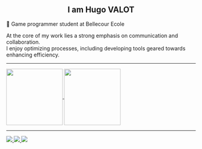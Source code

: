 <header>
  
</header>

<body>
  
  <section>
    <div align="center">
      <h1> I am Hugo VALOT </h1>
    </div> 
  </section>

  <section>  
    <p>
      📍 Game programmer student at Bellecour Ecole
    </p>
    <p>
      At the core of my work lies a strong emphasis on communication and collaboration.<br>
      I enjoy optimizing processes, including developing tools geared towards enhancing efficiency.
    </p>
    <hr>
  </section>

  <section>
    <a href="https://github.com/anuraghazra/github-readme-stats">
      <img height=150 align="center" src="https://github-readme-stats.vercel.app/api?username=h-valot&hide=prs,issues,contribs&show_icons=true&theme=transparent&rank_icon=github" />
    </a>
    <a href="https://github.com/anuraghazra/convoychat">
      <img height=150 align="center" src="https://github-readme-stats.vercel.app/api/top-langs/?username=h-valot&layout=compact&theme=transparent" />
    </a>
    <hr>
  </section>
  
  <section>
    <a href="https://hgvalot.itch.io/" target="_blank">
      <img src="https://img.shields.io/badge/Itch.io-FA5C5C?style=for-the-badge&logo=Itch.io&logoColor=white"/>
    </a>
    <a href="https://www.linkedin.com/in/hugo-valot/" target="_blank">
      <img src="https://img.shields.io/badge/LinkedIn-0077B5?style=for-the-badge&logo=linkedin&logoColor=white"/>
    </a>
    <a href="mailto:valot.hugo@gmail.com" target="_blank">
      <img src="https://img.shields.io/badge/Gmail-D14836?style=for-the-badge&logo=gmail&logoColor=white"/>
    </a>
  </section>
    
</body>
